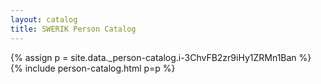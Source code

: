 ```yaml
---
layout: catalog
title: SWERIK Person Catalog
---
```

{% assign p = site.data._person-catalog.i-3ChvFB2zr9iHy1ZRMn1Ban %}
{% include person-catalog.html p=p %}

